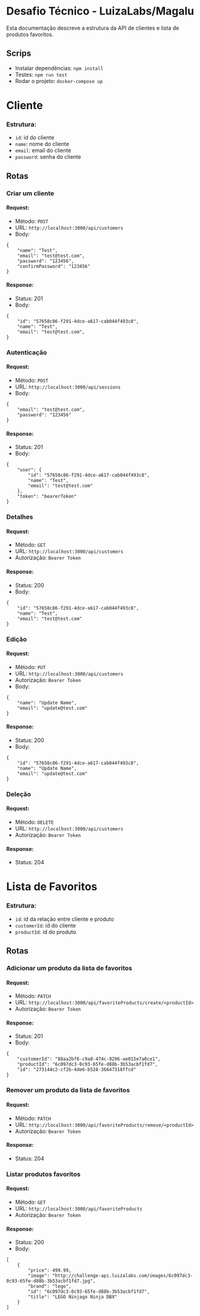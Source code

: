 # Desafio Técnico - LuizaLabs/Magalu

Esta documentação descreve a estrutura da API de clientes e lista de produtos favoritos.

## Scrips
- Instalar dependências: `npm install`
- Testes: `npm run test`
- Rodar o projeto: `docker-compose up`

# Cliente
### Estrutura:

- `id`: id do cliente
- `name`: nome do cliente
- `email`: email do cliente
- `password`: senha do cliente

## Rotas

### Criar um cliente

#### Request:
- Método: `POST`
- URL: `http://localhost:3000/api/customers`
- Body:
```
{
    "name": "Test",
    "email": "test@test.com",
    "password": "123456",
    "confirmPassword": "123456"
}
```
#### Response:
- Status: 201
- Body:
```
{
    "id": "57658c86-f291-4dce-a617-cab044f493c8",
    "name": "Test",
    "email": "test@test.com",
}
```

### Autenticação
#### Request:
- Método: `POST`
- URL: `http://localhost:3000/api/sessions`
- Body:
```
{
    "email": "test@test.com",
    "password": "123456"
}
```
#### Response:
- Status: 201
- Body:
```
{
    "user": {
        "id": "57658c86-f291-4dce-a617-cab044f493c8",
        "name": "Test",
        "email": "test@test.com"
    },
    "token": "bearerToken"
}
```
### Detalhes

#### Request:
- Método: `GET`
- URL: `http://localhost:3000/api/customers`
- Autorização: `Bearer Token`
#### Response:
- Status: 200
- Body:
```
{
    "id": "57658c86-f291-4dce-a617-cab044f493c8",
    "name": "Test",
    "email": "test@test.com"
}
```
### Edição
#### Request:
- Método: `PUT`
- URL: `http://localhost:3000/api/customers`
- Autorização: `Bearer Token`
- Body:
```
{
    "name": "Update Name",
    "email": "update@test.com"
}
```
#### Response:
- Status: 200
- Body:
```
{
    "id": "57658c86-f291-4dce-a617-cab044f493c8",
    "name": "Update Name",
    "email": "update@test.com"
}
```
### Deleção
#### Request:
- Método: `DELETE`
- URL: `http://localhost:3000/api/customers`
- Autorização: `Bearer Token`
#### Response:
- Status: 204

# Lista de Favoritos
### Estrutura:

- `id`: id da relação entre cliente e produto
- `customerId`: id do cliente
- `productId`: id do produto

## Rotas

### Adicionar um produto da lista de favoritos

#### Request:
- Método: `PATCH`
- URL: `http://localhost:3000/api/favoriteProducts/create/<productId>`
- Autorização: `Bearer Token`
#### Response:
- Status: 201
- Body:
```
{
    "customerId": "88aa2bf6-c9a8-474c-9296-ae015e7a0ce1",
    "productId": "6c097dc3-0c93-65fe-d88b-3b53acbf1fd7",
    "id": "273144c2-cf2b-4de6-b528-36647318ffcd"
}
```
### Remover um produto da lista de favoritos

#### Request:
- Método: `PATCH`
- URL: `http://localhost:3000/api/favoriteProducts/remove/<productId>`
- Autorização: `Bearer Token`
#### Response:
- Status: 204

### Listar produtos favoritos

#### Request:
- Método: `GET`
- URL: `http://localhost:3000/api/favoriteProducts`
- Autorização: `Bearer Token`
#### Response:
- Status: 200
- Body:
```
[
    {
        "price": 499.99,
        "image": "http://challenge-api.luizalabs.com/images/6c097dc3-0c93-65fe-d88b-3b53acbf1fd7.jpg",
        "brand": "lego",
        "id": "6c097dc3-0c93-65fe-d88b-3b53acbf1fd7",
        "title": "LEGO Ninjago Ninja DBX"
    }
]
```
